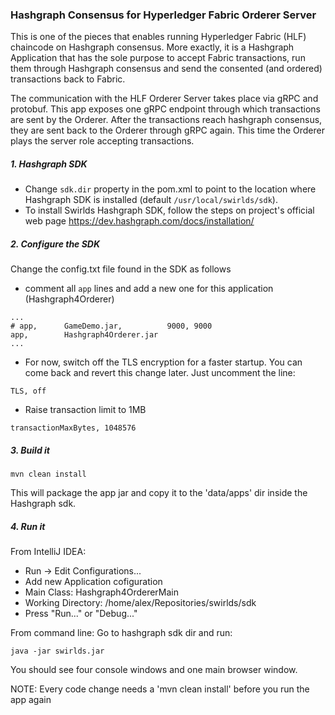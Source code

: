 ### Hashgraph Consensus for Hyperledger Fabric Orderer Server

This is one of the pieces that enables running Hyperledger Fabric (HLF) chaincode on Hashgraph consensus. More exactly, it is a Hashgraph Application that has the sole purpose to accept Fabric transactions, run them through Hashgraph consensus and send the consented (and ordered) transactions back to Fabric.

The communication with the HLF Orderer Server takes place via gRPC and protobuf. This app exposes one gRPC endpoint through which transactions are sent by the Orderer. After the transactions reach hashgraph consensus, they are sent back to the Orderer through gRPC again. This time the Orderer plays the server role accepting transactions.


##### 1. Hashgraph SDK
   * Change `sdk.dir` property in the pom.xml to point to the location where Hashgraph SDK is installed (default `/usr/local/swirlds/sdk`).
   * To install Swirlds Hashgraph SDK, follow the steps on project's official web page https://dev.hashgraph.com/docs/installation/

##### 2. Configure the SDK

Change the config.txt file found in the SDK as follows
   * comment all `app` lines and add a new one for this application (Hashgraph4Orderer)
```
...
# app,		GameDemo.jar,		   9000, 9000
app,        Hashgraph4Orderer.jar
...
```
   * For now, switch off the TLS encryption for a faster startup. You can come back and revert this change later. Just uncomment the line:
```
TLS, off
```
   * Raise transaction limit to 1MB
```
transactionMaxBytes, 1048576
```

##### 3. Build it
```
mvn clean install
```
This will package the app jar and copy it to the 'data/apps' dir inside the Hashgraph sdk.

##### 4. Run it
From IntelliJ IDEA:
   * Run -> Edit Configurations...
   * Add new Application cofiguration
   * Main Class: Hashgraph4OrdererMain
   * Working Directory: /home/alex/Repositories/swirlds/sdk
   * Press "Run..." or "Debug..."

From command line:
Go to hashgraph sdk dir and run:
```
java -jar swirlds.jar
```

You should see four console windows and one main browser window.

NOTE: Every code change needs a 'mvn clean install' before you run the app again
